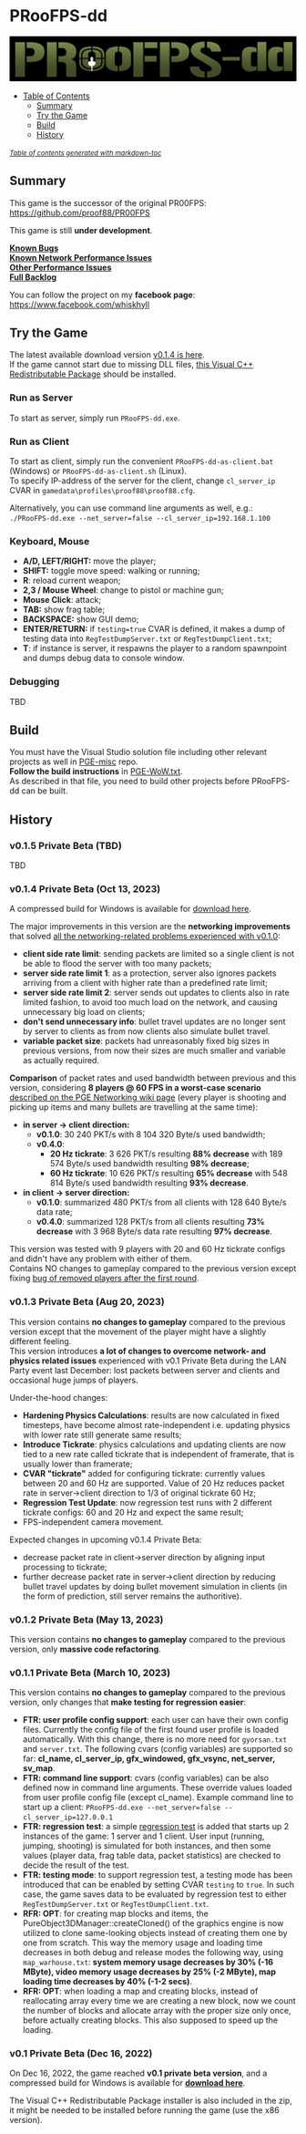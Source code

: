 # PRooFPS-dd

<p align="center">
  <a href="http://www.youtube.com/watch?feature=player_embedded&v=XPMMzPYjR98" target="_blank"><img src="PR00FPS-dd-logo.png" alt="Click to see the video!"/></a>
</p>

- [Table of Contents](#proofps-dd)
  * [Summary](#summary)
  * [Try the Game](#try-the-game)
  * [Build](#build)
  * [History](#history)

<small><i><a href='http://ecotrust-canada.github.io/markdown-toc/'>Table of contents generated with markdown-toc</a></i></small>

## Summary

This game is the successor of the original PR00FPS:
https://github.com/proof88/PR00FPS

This game is still **under development**.

**[Known Bugs](https://github.com/proof88/PRooFPS-dd/labels/bug)**  
**[Known Network Performance Issues](https://github.com/proof88/PRooFPS-dd/issues?q=is%3Aopen+is%3Aissue+milestone%3A%22Networking+%28Public+Beta%29%22+label%3Aoptimization+sort%3Aupdated-desc)**  
**[Other Performance Issues](https://github.com/proof88/PRooFPS-dd/issues?q=is%3Aopen+is%3Aissue+-milestone%3A%22Networking+%28Public+Beta%29%22+label%3Aoptimization+sort%3Aupdated-desc+)**  
**[Full Backlog](https://github.com/proof88/PRooFPS-dd/milestones?direction=asc&sort=title&state=open)**

You can follow the project on my **facebook page**:
https://www.facebook.com/whiskhyll

## Try the Game

The latest available download version [v0.1.4 is here](https://drive.google.com/file/d/14iu3raQSt0GcuE3IlXKdd6FQdUTGr7W-/view?usp=share_link).  
If the game cannot start due to missing DLL files, [this Visual C++ Redistributable Package](https://drive.google.com/file/d/1B61VzifHvK-wTNGUai4HaEeik2cXLRHH/view?usp=share_link) should be installed.

### Run as Server

To start as server, simply run `PRooFPS-dd.exe`.

### Run as Client

To start as client, simply run the convenient `PRooFPS-dd-as-client.bat` (Windows) or `PRooFPS-dd-as-client.sh` (Linux).  
To specify IP-address of the server for the client, change `cl_server_ip` CVAR in `gamedata\profiles\proof88\proof88.cfg`.  

Alternatively, you can use command line arguments as well, e.g.:  
`./PRooFPS-dd.exe --net_server=false --cl_server_ip=192.168.1.100`

### Keyboard, Mouse

 - **A/D, LEFT/RIGHT:** move the player;
 - **SHIFT:** toggle move speed: walking or running;
 - **R**: reload current weapon;
 - **2,3 / Mouse Wheel**: change to pistol or machine gun;
 - **Mouse Click**: attack;
 - **TAB:** show frag table;
 - **BACKSPACE:** show GUI demo;
 - **ENTER/RETURN:** if `testing=true` CVAR is defined, it makes a dump of testing data into `RegTestDumpServer.txt` or `RegTestDumpClient.txt`;
 - **T**: if instance is server, it respawns the player to a random spawnpoint and dumps debug data to console window.

### Debugging

TBD

## Build

You must have the Visual Studio solution file including other relevant projects as well in [PGE-misc](https://github.com/proof88/PGE-misc) repo.  
**Follow the build instructions** in [PGE-WoW.txt](https://github.com/proof88/PGE-misc/blob/master/src/PGE-WoW.txt).  
As described in that file, you need to build other projects before PRooFPS-dd can be built.

## History

### v0.1.5 Private Beta (TBD)

TBD

### v0.1.4 Private Beta (Oct 13, 2023)

A compressed build for Windows is available for [download here](https://drive.google.com/file/d/14iu3raQSt0GcuE3IlXKdd6FQdUTGr7W-/view?usp=share_link).

The major improvements in this version are the **networking improvements** that solved [all the networking-related problems experienced with v0.1.0](https://github.com/proof88/PRooFPS-dd/issues/184):
 - **client side rate limit**: sending packets are limited so a single client is not be able to flood the server with too many packets;
 - **server side rate limit 1**: as a protection, server also ignores packets arriving from a client with higher rate than a predefined rate limit;
 - **server side rate limit 2**: server sends out updates to clients also in rate limited fashion, to avoid too much load on the network, and causing unnecessary big load on clients;
 - **don't send unnecessary info**: bullet travel updates are no longer sent by server to clients as from now clients also simulate bullet travel.
 - **variable packet size**: packets had unreasonably fixed big sizes in previous versions, from now their sizes are much smaller and variable as actually required.

**Comparison** of packet rates and used bandwidth between previous and this version, considering **8 players @ 60 FPS in a worst-case scenario** [described on the PGE Networking wiki page](https://github.com/proof88/PGE/blob/master/PGE/docpages/menu-04-Networking.md) (every player is shooting and picking up items and many bullets are travelling at the same time):
 - **in server -> client direction:**
   - **v0.1.0**: 30 240 PKT/s with 8 104 320 Byte/s used bandwidth;
   - **v0.4.0**:
     - **20 Hz tickrate**: 3 626 PKT/s resulting **88% decrease** with 189 574 Byte/s used bandwidth resulting **98% decrease**;
     - **60 Hz tickrate**: 10 626 PKT/s resulting **65% decrease** with 548 814 Byte/s used bandwidth resulting **93% decrease**.
 - **in client -> server direction:**
   - **v0.1.0**: summarized 480 PKT/s from all clients with 128 640 Byte/s data rate;
   - **v0.4.0**: summarized 128 PKT/s from all clients resulting **73% decrease** with 3 968 Byte/s data rate resulting **97% decrease**.

This version was tested with 9 players with 20 and 60 Hz tickrate configs and didn't have any problem with either of them.  
Contains NO changes to gameplay compared to the previous version except fixing [bug of removed players after the first round](https://github.com/proof88/PRooFPS-dd/issues/221).

### v0.1.3 Private Beta (Aug 20, 2023)

This version contains **no changes to gameplay** compared to the previous version except that the movement of the player might have a slightly different feeling.  
This version introduces **a lot of changes to overcome network- and physics related issues** experienced with v0.1 Private Beta during the LAN Party event last December: lost packets between server and clients and occasional huge jumps of players.

Under-the-hood changes:
 - **Hardening Physics Calculations**: results are now calculated in fixed timesteps, have become almost rate-independent i.e. updating physics with lower rate still generate same results;
 - **Introduce Tickrate**: physics calculations and updating clients are now tied to a new rate called tickrate that is independent of framerate, that is usually lower than framerate;
 - **CVAR "tickrate"** added for configuring tickrate: currently values between 20 and 60 Hz are supported. Value of 20 Hz reduces packet rate in server->client direction to 1/3 of original tickrate 60 Hz;
 - **Regression Test Update**: now regression test runs with 2 different tickrate configs: 60 and 20 Hz and expect the same result;
 - FPS-independent camera movement.

Expected changes in upcoming v0.1.4 Private Beta:
 - decrease packet rate in client->server direction by aligning input processing to tickrate;
 - further decrease packet rate in server->client direction by reducing bullet travel updates by doing bullet movement simulation in clients (in the form of prediction, still server remains the authoritive).

### v0.1.2 Private Beta (May 13, 2023)

This version contains **no changes to gameplay** compared to the previous version, only **massive code refactoring**.

### v0.1.1 Private Beta (March 10, 2023)

This version contains **no changes to gameplay** compared to the previous version, only changes that **make testing for regression easier**:
 - **FTR: user profile config support**: each user can have their own config files. Currently the config file of the first found user profile is loaded automatically. With this change, there is no more need for `gyorsan.txt` and `server.txt`.
The following cvars (config variables) are supported so far: **cl_name, cl_server_ip, gfx_windowed, gfx_vsync, net_server, sv_map**.
 - **FTR: command line support**: cvars (config variables) can be also defined now in command line arguments. These override values loaded from user profile config file (except cl_name).
Example command line to start up a client: `PRooFPS-dd.exe --net_server=false --cl_server_ip=127.0.0.1`
 - **FTR: regression test**: a simple [regression test](https://github.com/proof88/PRooFPS-dd/blob/main/PRooFPS-dd/Tests/RegTestBasicServerClient2Players.h) is added that starts up 2 instances of the game: 1 server and 1 client. User input (running, jumping, shooting) is simulated for both instances, and then some values (player data, frag table data, packet statistics) are checked to decide the result of the test.
 - **FTR: testing mode**: to support regression test, a testing mode has been introduced that can be enabled by setting CVAR `testing` to `true`. In such case, the game saves data to be evaluated by regression test to either `RegTestDumpServer.txt` or `RegTestDumpClient.txt`.
 - **RFR: OPT**: for creating map blocks and items, the PureObject3DManager::createCloned() of the graphics engine is now utilized to clone same-looking objects instead of creating them one by one from scratch. This way the memory usage and loading time decreases in both debug and release modes the following way, using `map_warhouse.txt`: **system memory usage decreases by 30% (-16 MByte), video memory usage decreases by 25% (-2 MByte), map loading time decreases by 40% (-1-2 secs)**.
 - **RFR: OPT**: when loading a map and creating blocks, instead of reallocating array every time we are creating a new block, now we count the number of blocks and allocate array with the proper size only once, before actually creating blocks. This also supposed to speed up the loading.

### v0.1 Private Beta (Dec 16, 2022)

On Dec 16, 2022, the game reached **v0.1 private beta version**, and a compressed build for Windows is available for **[download here](https://drive.google.com/file/d/1K_BQpJHMxsSwKw0s62dnDM7hJs5gK4RP/view?usp=share_link)**.

The Visual C++ Redistributable Package installer is also included in the zip, it might be needed to be installed before running the game (use the x86 version).
